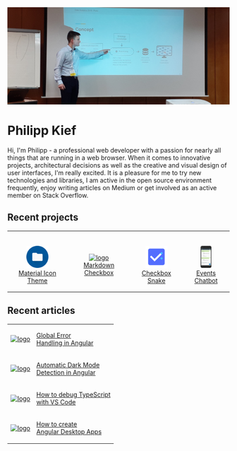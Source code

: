 <img src="https://raw.githubusercontent.com/PKief/pkief/master/images/background.jpg">

# Philipp Kief

Hi, I'm Philipp - a professional web developer with a passion for nearly all things that are running in a web browser. When it comes to innovative projects, architectural decisions as well as the creative and visual design of user interfaces, I'm really excited. It is a pleasure for me to try new technologies and libraries, I am active in the open source environment frequently, enjoy writing articles on Medium or get involved as an active member on Stack Overflow.

## Recent projects

<table>
    <tr>
        <td>
            <p align="center">
            <a href="https://github.com/PKief/vscode-material-icon-theme">
            <br>
                <img src="https://raw.githubusercontent.com/PKief/vscode-material-icon-theme/master/logo.png" alt="logo" height="50">
            <br>
            Material Icon Theme
            <br>
            </a>
            </p>
        </td>
        <td>
            <p align="center">
            <a href="https://github.com/PKief/vscode-markdown-checkbox">
            <br>
                <img src="https://raw.githubusercontent.com/PKief/vscode-markdown-checkbox/master/logo.png" alt="logo" height="50">
            <br>
            Markdown Checkbox
            <br>
            </a>
            </p>
        </td>
        <td>
            <p align="center">
            <a href="https://github.com/PKief/checkbox-snake">
            <br>
                <img src="https://raw.githubusercontent.com/PKief/checkbox-snake/master/logo.png" alt="logo" height="50">
            <br>
            Checkbox Snake
            <br>
            </a>
            </p>
        </td>
        <td>
            <p align="center">
            <a href="https://github.com/PKief/angular-events-chatbot">
            <br>
                <img src="https://github.com/PKief/angular-events-chatbot/raw/master/images/screenshot_01.png" alt="logo" height="50">
            <br>
            Events Chatbot
            <br>
            </a>
            </p>
        </td>
    </tr>
</table>

## Recent articles

<table>
    <tr>
        <td>
            <a href="https://github.com/PKief/vscode-material-icon-theme">            
                <img src="https://miro.medium.com/max/4800/1*2hTxY3GqPjd0vexILRsgmQ.png" alt="logo" width="100">
        </a>
        </td>
        <td>
        <p><a href="https://medium.com/@PhilippKief/global-error-handling-in-angular-ea395ce174b1">Global Error <br>Handling in Angular</a></p>
        </td>
        </tr>
        <tr>
        <td>
            <a href="https://github.com/PKief/vscode-material-icon-theme">            
                <img src="https://miro.medium.com/max/4800/1*DILtWhS2eUBnFqUR7tXxtg.png" alt="logo" width="100">
        </a>
        </td>
        <td>
        <p><a href="https://medium.com/@PhilippKief/automatic-dark-mode-detection-in-angular-material-8342917885a0">Automatic Dark Mode <br>Detection in Angular</a></p>
        </td>
        </tr>
        <tr>
        <td>
            <a href="https://github.com/PKief/vscode-material-icon-theme">            
                <img src="https://miro.medium.com/max/3524/1*uSrSYdCfkd6ccC4Sc-rmsA.png" alt="logo" width="100">
        </a>
        </td>
        <td>
        <p><a href="https://medium.com/@PhilippKief/how-to-debug-typescript-with-vs-code-9cec93b4ae56">How to debug TypeScript <br>with VS Code</a></p>
        </td>
        </tr>
        <tr>
        <td>
            <a href="https://github.com/PKief/vscode-material-icon-theme">            
                <img src="https://miro.medium.com/max/2400/1*SyKFADUT9a6oGvKLrDBC6g.png" alt="logo" width="100">
        </a>
        </td>
        <td>
        <p><a href="https://medium.com/@PhilippKief/angular-desktop-apps-a9ce9e3574e8">How to create <br>Angular Desktop Apps</a></p>
        </td>
        </tr>
</table>

<!-- - [Global Error Handling in Angular](https://medium.com/@PhilippKief/global-error-handling-in-angular-ea395ce174b1)
- [Automatic Dark Mode Detection in Angular](https://medium.com/@PhilippKief/automatic-dark-mode-detection-in-angular-material-8342917885a0)
- [How to debug TypeScript with VS Code](https://medium.com/@PhilippKief/how-to-debug-typescript-with-vs-code-9cec93b4ae56)
- [How to create Angular Desktop Apps](https://medium.com/@PhilippKief/angular-desktop-apps-a9ce9e3574e8) -->

<!-- [![Twitter](https://img.shields.io/twitter/url/https/twitter.com/PhilippKief.svg?style=social&label=Follow%20Philipp%20Kief)](https://twitter.com/PhilippKief) -->
